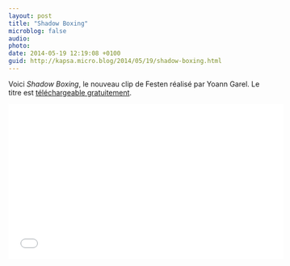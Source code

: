 ```yaml
---
layout: post
title: "Shadow Boxing"
microblog: false
audio: 
photo: 
date: 2014-05-19 12:19:08 +0100
guid: http://kapsa.micro.blog/2014/05/19/shadow-boxing.html
---
```

Voici <em>Shadow Boxing</em>, le nouveau clip de Festen réalisé par Yoann Garel. Le titre est <a href="http://festenmusic.bandcamp.com/track/shadow-boxing">téléchargeable gratuitement</a>.

<iframe src="//www.youtube.com/embed/fYARATjbBhU?rel=0&showinfo=0" width="545" height="307" frameborder="0" allowfullscreen="allowfullscreen"></iframe>
